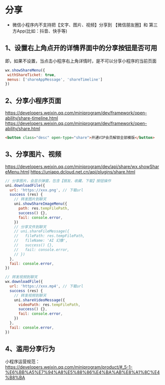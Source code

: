 # 分享

* 微信小程序内不支持把【文字、图片、视频】分享到 【微信朋友圈】和 第三方App(比如：抖音、快手等)

 ## 1、设置右上角点开的详情界面中的分享按钮是否可用

 即，如果不设置，当点击小程序右上角详情时，是不可以分享小程序的当前页面
 ```js
 wx.showShareMenu({
  withShareTicket: true,
  menus: ['shareAppMessage', 'shareTimeline']
})
```

 ## 2、分享小程序页面
 <https://developers.weixin.qq.com/miniprogram/dev/framework/open-ability/share-timeline.html>
 <https://developers.weixin.qq.com/miniprogram/dev/framework/open-ability/share.html>
 ```html
 <button class="desc" open-type="share">开通VIP会员解锁全部模版</button>
 ```

## 3、分享图片、视频
<https://developers.weixin.qq.com/miniprogram/dev/api/share/wx.showShareMenu.html>
<https://uniapp.dcloud.net.cn/api/plugins/share.html>

```js
// 分享图片，会显示弹窗，包含【朋友、收藏、下载】按钮操作
uni.downloadFile({
  url: 'https://xxx.png', // 下载url
  success (res) {
    // 转发图片到聊天
    uni.showShareImageMenu({
      path: res.tempFilePath,
      success() {},
      fail: console.error,
    })
    // 分享文件到聊天
    // uni.shareFileMessage({
    //   filePath: res.tempFilePath,
    //   fileName: 'AI 幻像',
    //   success() {},
    //   fail: console.error,
    // })
  },
  fail: console.error,
})

// 转发视频到聊天
wx.downloadFile({
  url: 'https://xxx.mp4', // 下载url
  success (res) {
    // 转发视频到聊天
    uni.shareVideoMessage({
      videoPath: res.tempFilePath,
      success() {},
      fail: console.error,
    })
  },
  fail: console.error,
})
```

## 4、滥用分享行为
小程序运营规范：<https://developers.weixin.qq.com/miniprogram/product/#_5-1-%E6%BB%A5%E7%94%A8%E5%88%86%E4%BA%AB%E8%A1%8C%E4%B8%BA>
